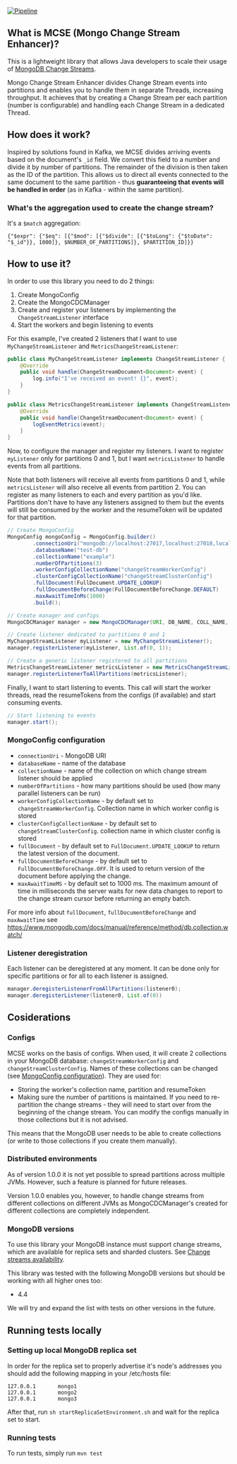 [![Pipeline][GitHub Acitons badge]][GitHub Acitons link]

## What is MCSE (Mongo Change Stream Enhancer)?

This is a lightweight library that allows Java developers to scale their usage of [MongoDB Change Streams](https://www.mongodb.com/docs/manual/changeStreams/). 

Mongo Change Stream Enhancer divides Change Stream events into partitions and enables you to handle them in separate Threads, increasing throughput. It achieves that by creating a Change Stream per each partition (number is configurable) and handling each Change Stream in a dedicated Thread.

## How does it work?

Inspired by solutions found in Kafka, we MCSE divides arriving events based on the document's `_id` field. We convert this field to a number and divide it by number of partitions. The remainder of the division is then taken as the ID of the partition.
This allows us to direct all events connected to the same document to the same partition - thus **guaranteeing that events will be handled in order** (as in Kafka - within the same partition).

### What's the aggregation used to create the change stream?

It's a `$match` aggregation:

`{"$expr": {"$eq": [{"$mod": [{"$divide": [{"$toLong": {"$toDate": "$_id"}}, 1000]}, $NUMBER_OF_PARTITIONS]}, $PARTITION_ID]}}`
## How to use it?

In order to use this library you need to do 2 things:

1. Create MongoConfig
2. Create the MongoCDCManager
3. Create and register your listeners by implementing the `ChangeStreamListener` interface
4. Start the workers and begin listening to events

For this example, I've created 2 listeners that I want to use `MyChangeStreamListener` and `MetricsChangeStreamListener`:

```java
public class MyChangeStreamListener implements ChangeStreamListener {
	@Override
	public void handle(ChangeStreamDocument<Document> event) {
		log.info("I've received an event! {}", event);
	}
}
```

```java
public class MetricsChangeStreamListener implements ChangeStreamListener {
	@Override
	public void handle(ChangeStreamDocument<Document> event) {
		logEventMetrics(event);
	}
}
```

Now, to configure the manager and register my listeners. I want to register `myListener` only for partitions 0 and 1, but I want `metricsListener` to handle events from all partitions.

Note that both listeners will receive all events from partitions 0 and 1, while `metricsListener` will also receive all events from partition 2. You can register as many listeners to each and every partition as you'd like. Partitions don't have to have any listeners assigned to them but the events will still be consumed by the worker and the resumeToken will be updated for that partition.

```java
// Create MongoConfig
MongoConfig mongoConfig = MongoConfig.builder()
		.connectionUri("mongodb://localhost:27017,localhost:27018,localhost:27019/?replicaSet=dbrs&retryWrites=true&w=majority")
		.databaseName("test-db")
		.collectionName("example")
		.numberOfPartitions(3)
		.workerConfigCollectionName("changeStreamWorkerConfig")
		.clusterConfigCollectionName("changeStreamClusterConfig")
		.fullDocument(FullDocument.UPDATE_LOOKUP)
		.fullDocumentBeforeChange(FullDocumentBeforeChange.DEFAULT)
		.maxAwaitTimeInMs(1000)
		.build();

// Create manager and configs
MongoCDCManager manager = new MongoCDCManager(URI, DB_NAME, COLL_NAME, 3);

// Create listener dedicated to partitions 0 and 1
MyChangeStreamListener myListener = new MyChangeStreamListener();
manager.registerListener(myListener, List.of(0, 1));

// Create a generic listener registered to all partitions
MetricsChangeStreamListener metricsListener = new MetricsChangeStreamListener();
manager.registerListenerToAllPartitions(metricsListener);
```

Finally, I want to start listening to events. This call will start the worker threads, read the resumeTokens from the configs (if available) and start consuming events. 

```java
// Start listening to events
manager.start();
```

### MongoConfig configuration

* `connectionUri` - MongoDB URI
* `databaseName` - name of the database
* `collectionName` - name of the collection on which change stream listener should be applied
* `numberOfPartitions` - how many partitions should be used (how many parallel listeners can be run)
* `workerConfigCollectionName` - by default set to `changeStreamWorkerConfig`. Collection name in which worker config is stored
* `clusterConfigCollectionName` - by default set to `changeStreamClusterConfig`. collection name in which cluster config is stored
* `fullDocument` - by default set to `FullDocument.UPDATE_LOOKUP` to return the latest version of the document.
* `fullDocumentBeforeChange` - by default set to `FullDocumentBeforeChange.OFF`. It is used to return version of the document before applying the change.
* `maxAwaitTimeMS` - by default set to 1000 ms. The maximum amount of time in milliseconds the server waits for new data changes to report to the change stream cursor before returning an empty batch.


For more info about `fullDocument`, `fullDocumentBeforeChange` and `maxAwaitTime` see https://www.mongodb.com/docs/manual/reference/method/db.collection.watch/


### Listener deregistration

Each listener can be deregistered at any moment. It can be done only for specific 
partitions or for all to each listener is assigned.

```java
manager.deregisterListenerFromAllPartitions(listener0);
manager.deregisterListener(listener0, List.of(0))
```

## Cosiderations

### Configs

MCSE works on the basis of configs. When used, it will create 2 collections in your MongoDB database: `changeStreamWorkerConfig` and `changeStreamClusterConfig`. Names of these collections can be changed (see [MongoConfig configuration](#mongoconfig-configuration)). They are used for:

* Storing the worker's collection name, partition and resumeToken 
* Making sure the number of partitions is maintained. If you need to re-partition the change streams - they will need to start over from the beginning of the change stream. You can modify the configs manually in those collections but it is not advised.

This means that the MongoDB user needs to be able to create collections (or write to those collections if you create them manually). 

### Distributed environments

As of version 1.0.0 it is not yet possible to spread partitions across multiple JVMs. However, such a feature is planned for future releases.

Version 1.0.0 enables you, however, to handle change streams from different collections on different JVMs as MongoCDCManager's created for different collections are completely independent.

### MongoDB versions

To use this library your MongoDB instance must support change streams, which are available for replica sets and sharded clusters.
See [Change streams availability](https://www.mongodb.com/docs/manual/changeStreams/#availability).

This library was tested with the following MongoDB versions but should be working with all higher ones too:

* 4.4

We will try and expand the list with tests on other versions in the future.

## Running tests locally

### Setting up local MongoDB replica set

In order for the replica set to properly advertise it's node's addresses you should add the following mapping in your /etc/hosts file:

```
127.0.0.1       mongo1
127.0.0.1       mongo2
127.0.0.1       mongo3
```

After that, run `sh startReplicaSetEnvironment.sh` and wait for the replica set to start.

### Running tests

To run tests, simply run `mvn test` 

[GitHub Acitons badge]: https://github.com/gravity9-tech/mongocdc/actions/workflows/maven.yml/badge.svg?branch=main

[GitHub Acitons link]: https://github.com/gravity9-tech/mongocdc/actions/workflows/maven.yml
